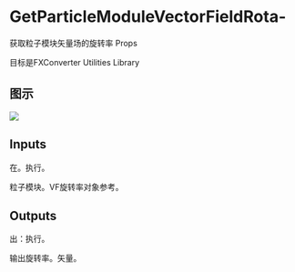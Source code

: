 # GetParticleModuleVectorFieldRota-

获取粒子模块矢量场的旋转率 Props

目标是FXConverter Utilities Library

## 图示

![]($-20221218-19030692.png)

## Inputs

在。执行。

粒子模块。VF旋转率对象参考。  

## Outputs

出：执行。

输出旋转率。矢量。
